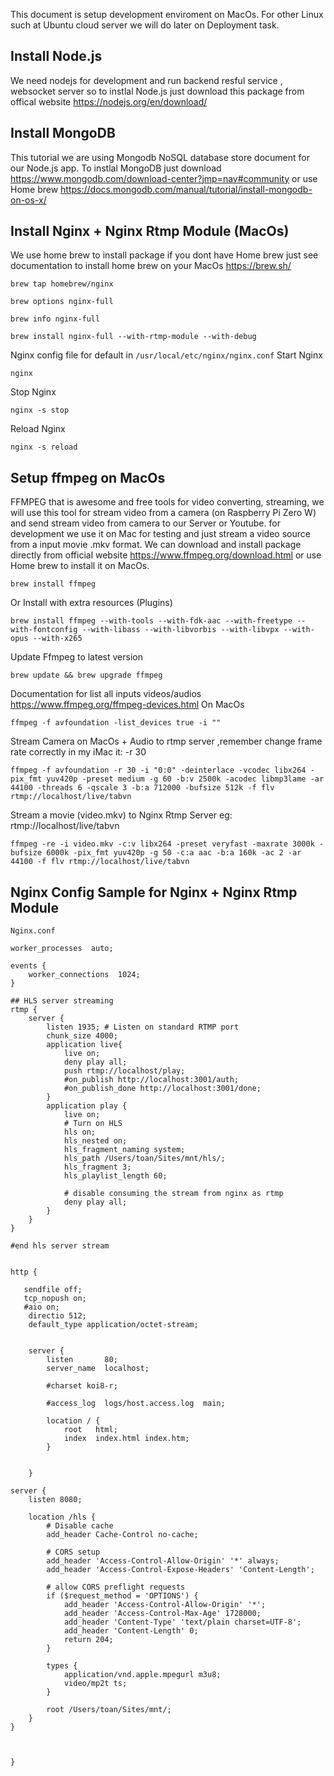 This document is setup development enviroment on MacOs. For other Linux such at Ubuntu cloud server we will do later on Deployment task.


## Install Node.js

We need nodejs for development and run backend resful service , websocket server so to instlal Node.js just download this package from offical website https://nodejs.org/en/download/
## Install MongoDB 
This tutorial we are using Mongodb NoSQL database store document for our Node.js app. To instlal MongoDB just download https://www.mongodb.com/download-center?jmp=nav#community 
or use Home brew https://docs.mongodb.com/manual/tutorial/install-mongodb-on-os-x/
## Install Nginx + Nginx Rtmp Module (MacOs)
We use home brew to install package if you dont have Home brew just see documentation to install home brew on your MacOs https://brew.sh/ 

```
brew tap homebrew/nginx
```

```
brew options nginx-full

```

```
brew info nginx-full

```

```
brew install nginx-full --with-rtmp-module --with-debug

```

Nginx config file for default in ``` /usr/local/etc/nginx/nginx.conf ```
Start Nginx
```
nginx
```
Stop Nginx
```
nginx -s stop
```
Reload Nginx
```
nginx -s reload
```

## Setup ffmpeg on MacOs 
FFMPEG that is awesome and free tools for video converting, streaming, we will use this tool for stream video from a camera (on Raspberry Pi Zero W) and send stream video from camera to our Server or Youtube. 
for development we use it on Mac for testing and just stream a video source from a input movie .mkv format.
We can download and install package directly from official website https://www.ffmpeg.org/download.html
or use Home brew to install it on MacOs.
```
brew install ffmpeg
```
Or Install with extra resources (Plugins)

```
brew install ffmpeg --with-tools --with-fdk-aac --with-freetype --with-fontconfig --with-libass --with-libvorbis --with-libvpx --with-opus --with-x265

```
Update Ffmpeg to latest version
```
brew update && brew upgrade ffmpeg
```

Documentation for list all inputs videos/audios https://www.ffmpeg.org/ffmpeg-devices.html 
On MacOs 
```
ffmpeg -f avfoundation -list_devices true -i ""

```
Stream Camera on MacOs + Audio to rtmp server ,remember change frame rate correctly in my iMac it:  -r 30
```
ffmpeg -f avfoundation -r 30 -i "0:0" -deinterlace -vcodec libx264 -pix_fmt yuv420p -preset medium -g 60 -b:v 2500k -acodec libmp3lame -ar 44100 -threads 6 -qscale 3 -b:a 712000 -bufsize 512k -f flv rtmp://localhost/live/tabvn

```
Stream a movie (video.mkv) to Nginx Rtmp Server eg: rtmp://localhost/live/tabvn
```
ffmpeg -re -i video.mkv -c:v libx264 -preset veryfast -maxrate 3000k -bufsize 6000k -pix_fmt yuv420p -g 50 -c:a aac -b:a 160k -ac 2 -ar 44100 -f flv rtmp://localhost/live/tabvn

```

## Nginx Config Sample for Nginx + Nginx Rtmp Module

```
Nginx.conf

worker_processes  auto;

events {
    worker_connections  1024;
}

## HLS server streaming
rtmp {
    server {
        listen 1935; # Listen on standard RTMP port
        chunk_size 4000;
        application live{
            live on;
            deny play all;
            push rtmp://localhost/play;
            #on_publish http://localhost:3001/auth;
            #on_publish_done http://localhost:3001/done;
        }
        application play {
            live on;
            # Turn on HLS
            hls on;
            hls_nested on;
            hls_fragment_naming system;
            hls_path /Users/toan/Sites/mnt/hls/;
            hls_fragment 3;
            hls_playlist_length 60;
            
            # disable consuming the stream from nginx as rtmp
            deny play all;
        }
    }
}

#end hls server stream


http {
   
   sendfile off;
   tcp_nopush on;
   #aio on;
    directio 512;
    default_type application/octet-stream;


    server {
        listen       80;
        server_name  localhost;

        #charset koi8-r;

        #access_log  logs/host.access.log  main;

        location / {
            root   html;
            index  index.html index.htm;
        }

    
    }

server {
    listen 8080;

    location /hls {
        # Disable cache
        add_header Cache-Control no-cache;

        # CORS setup
        add_header 'Access-Control-Allow-Origin' '*' always;
        add_header 'Access-Control-Expose-Headers' 'Content-Length';

        # allow CORS preflight requests
        if ($request_method = 'OPTIONS') {
            add_header 'Access-Control-Allow-Origin' '*';
            add_header 'Access-Control-Max-Age' 1728000;
            add_header 'Content-Type' 'text/plain charset=UTF-8';
            add_header 'Content-Length' 0;
            return 204;
        }

        types {
            application/vnd.apple.mpegurl m3u8;
            video/mp2t ts;
        }

        root /Users/toan/Sites/mnt/;
    }
}


   
}



```
